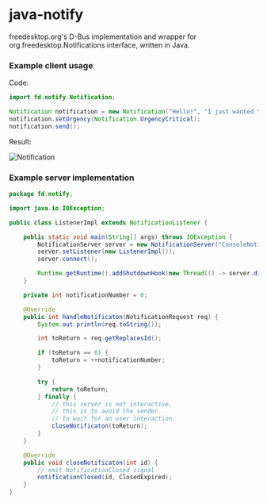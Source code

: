 # java-notify

freedesktop.org's D-Bus implementation and wrapper for org.freedesktop.Notifications interface, written in Java.

### Example client usage

Code:

```java
import fd.notify.Notification;

Notification notification = new Notification("Hello!", "I just wanted to say hello :)");
notification.setUrgency(Notification.UrgencyCritical);
notification.send();
```

Result:

![Notification](http://i.imgur.com/KKiWrGV.png)


### Example server implementation

```java
package fd.notify;

import java.io.IOException;

public class ListenerImpl extends NotificationListener {

    public static void main(String[] args) throws IOException {
        NotificationServer server = new NotificationServer("ConsoleNotifications", "Sheidy", "1.0");
        server.setListener(new ListenerImpl());
        server.connect();

        Runtime.getRuntime().addShutdownHook(new Thread(() -> server.disconnect()));
    }

    private int notificationNumber = 0;

    @Override
    public int handleNotificaton(NotificationRequest req) {
        System.out.println(req.toString());

        int toReturn = req.getReplacesId();

        if (toReturn == 0) {
            toReturn = ++notificationNumber;
        }

        try {
            return toReturn;
        } finally {
            // this server is not interactive,
            // this is to avoid the sender
            // to wait for an user interaction
            closeNotificaton(toReturn);
        }
    }

    @Override
    public void closeNotificaton(int id) {
        // emit NotificationClosed signal
        notificationClosed(id, ClosedExpired);
    }
}
```

